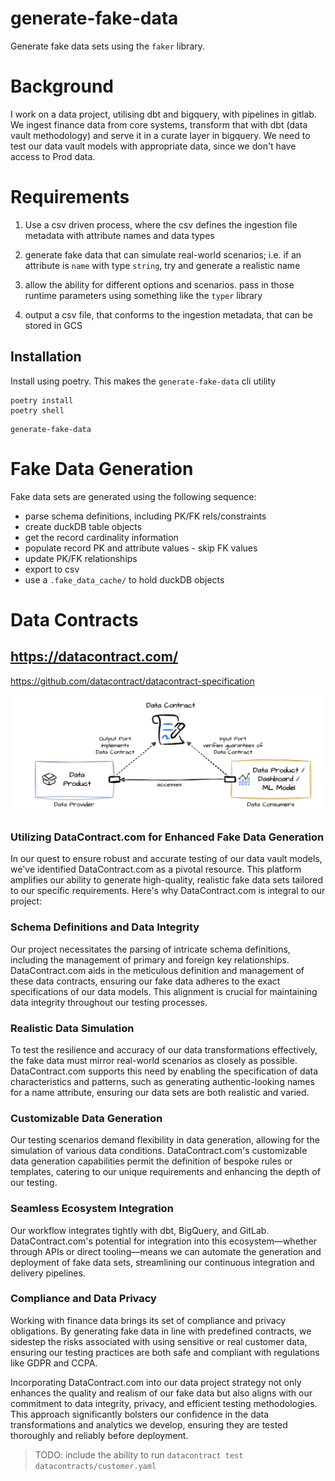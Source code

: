 # generate-fake-data
Generate fake data sets using the `faker` library.

# Background

I work on a data project, utilising dbt and bigquery, with pipelines in gitlab. We ingest finance data from core systems, transform that with dbt (data vault methodology) and serve it in a curate layer in bigquery. We need to test our data vault models with appropriate data, since we don't have access to Prod data.

# Requirements

1. Use a csv driven process, where the csv defines the ingestion file metadata with attribute names and data types
   
2. generate fake data that can simulate real-world scenarios; i.e. if an attribute is `name` with type `string`, try and generate a realistic name
   
3. allow the ability for different options and scenarios. pass in those runtime parameters using something like the `typer` library
   
4. output a csv file, that conforms to the ingestion metadata, that can be stored in GCS

## Installation
Install using poetry.  This makes the `generate-fake-data` cli utility
```
poetry install
poetry shell
```

```
generate-fake-data
```


# Fake Data Generation
Fake data sets are generated using the following sequence:
* parse schema definitions, including PK/FK rels/constraints
* create duckDB table objects
* get the record cardinality information
* populate record PK and attribute values - skip FK values
* update PK/FK relationships
* export to csv
* use a `.fake_data_cache/` to hold duckDB objects

# Data Contracts

https://datacontract.com/
---
https://github.com/datacontract/datacontract-specification

![alt text](image.png)

### Utilizing DataContract.com for Enhanced Fake Data Generation

In our quest to ensure robust and accurate testing of our data vault models, we've identified DataContract.com as a pivotal resource. This platform amplifies our ability to generate high-quality, realistic fake data sets tailored to our specific requirements. Here's why DataContract.com is integral to our project:

### Schema Definitions and Data Integrity

Our project necessitates the parsing of intricate schema definitions, including the management of primary and foreign key relationships. DataContract.com aids in the meticulous definition and management of these data contracts, ensuring our fake data adheres to the exact specifications of our data models. This alignment is crucial for maintaining data integrity throughout our testing processes.

### Realistic Data Simulation

To test the resilience and accuracy of our data transformations effectively, the fake data must mirror real-world scenarios as closely as possible. DataContract.com supports this need by enabling the specification of data characteristics and patterns, such as generating authentic-looking names for a name attribute, ensuring our data sets are both realistic and varied.

### Customizable Data Generation

Our testing scenarios demand flexibility in data generation, allowing for the simulation of various data conditions. DataContract.com's customizable data generation capabilities permit the definition of bespoke rules or templates, catering to our unique requirements and enhancing the depth of our testing.

### Seamless Ecosystem Integration

Our workflow integrates tightly with dbt, BigQuery, and GitLab. DataContract.com's potential for integration into this ecosystem—whether through APIs or direct tooling—means we can automate the generation and deployment of fake data sets, streamlining our continuous integration and delivery pipelines.

### Compliance and Data Privacy

Working with finance data brings its set of compliance and privacy obligations. By generating fake data in line with predefined contracts, we sidestep the risks associated with using sensitive or real customer data, ensuring our testing practices are both safe and compliant with regulations like GDPR and CCPA.

Incorporating DataContract.com into our data project strategy not only enhances the quality and realism of our fake data but also aligns with our commitment to data integrity, privacy, and efficient testing methodologies. This approach significantly bolsters our confidence in the data transformations and analytics we develop, ensuring they are tested thoroughly and reliably before deployment.

> TODO: include the ability to run `datacontract test datacontracts/customer.yaml`